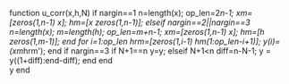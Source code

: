 function u_corr(x,h,N)
if nargin==1
    n=length(x);
    op_len=2*n-1;
    xm=[zeros(1,n-1) x];
    hm=[x zeros(1,n-1)];
elseif nargin==2||nargin==3
    n=length(x);
    m=length(h);
    op_len=m+n-1;
    xm=[zeros(1,n-1) x];
    hm=[h zeros(1,m-1)];
end
for i=1:op_len
        hrm=[zeros(1,i-1) hm(1:op_len-i+1)];
        y(i)=(xm*hrm');
 end 
if nargin==3
    if N+1==n
        y=y;
    elseif N+1<n
        diff=n-N-1;
    y = y((1+diff):end-diff);
    end
end  
 y
 end 
